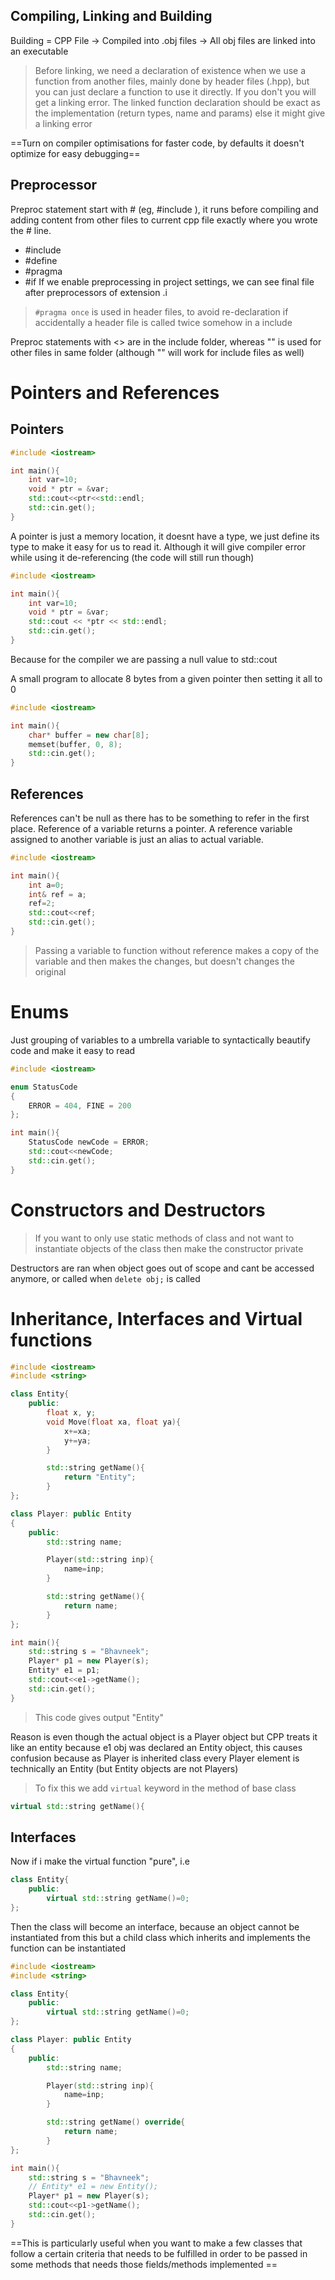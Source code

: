 ## Compiling, Linking and Building
Building = CPP File -> Compiled into .obj files -> All obj files are linked into an executable
> Before linking, we need a declaration of existence when we use a function from another files, mainly done by header files (.hpp), but you can just declare a function to use it directly. If you don't you will get a linking error. The linked function declaration should be exact as the implementation (return types, name and params) else it might give a linking error

==Turn on compiler optimisations for faster code, by defaults it doesn't optimize for easy debugging==
## Preprocessor
Preproc statement start with # (eg, #include ), it runs before compiling and adding content from other files to current cpp file exactly where you wrote the # line.
- #include 
- #define
- #pragma 
- #if
If we enable preprocessing in project settings, we can see final file after preprocessors of extension .i

> `#pragma once` is used in header files, to avoid re-declaration if accidentally a header file is called twice somehow in a include 

Preproc statements with <> are in the include folder, whereas "" is used for other files in same folder (although "" will work for include files as well)

# Pointers and References

## Pointers
```cpp
#include <iostream>

int main(){
    int var=10;
    void * ptr = &var;
    std::cout<<ptr<<std::endl;
    std::cin.get();
}
```

A pointer is just a memory location, it doesnt have a type, we just define its type to make it easy for us to read it.
Although it will give compiler error while using it de-referencing (the code will still run though)
```cpp
#include <iostream>

int main(){
    int var=10;
    void * ptr = &var;
    std::cout << *ptr << std::endl;
    std::cin.get();
}
```
Because for the compiler we are passing a null value to std::cout

A small program to allocate 8 bytes from a given pointer then setting it all to 0
```cpp
#include <iostream>

int main(){
    char* buffer = new char[8];
    memset(buffer, 0, 8);
    std::cin.get();
}
```

## References
References can't be null as there has to be something to refer in the first place. 
Reference of a variable returns a pointer.
A reference variable assigned to another variable is just an alias to actual variable.
```cpp
#include <iostream>

int main(){
    int a=0;
    int& ref = a;
    ref=2;
    std::cout<<ref;
    std::cin.get();
}
```

> Passing a variable to function without reference makes a copy of the variable and then makes the changes, but doesn't changes the original

# Enums
Just grouping of variables to a umbrella variable to syntactically beautify code and make it easy to read
```cpp
#include <iostream>

enum StatusCode
{
    ERROR = 404, FINE = 200
};

int main(){
    StatusCode newCode = ERROR;
    std::cout<<newCode;
    std::cin.get();
}
```
# Constructors and Destructors
> If you want to only use static methods of class and not want to instantiate objects of the class then make the constructor private

Destructors are ran when object goes out of scope and cant be accessed anymore, or called when `delete obj;` is called

# Inheritance, Interfaces and Virtual functions
```cpp
#include <iostream>
#include <string>

class Entity{
    public:
        float x, y;
        void Move(float xa, float ya){
            x+=xa;
            y+=ya;
        }

        std::string getName(){
            return "Entity";
        }
};

class Player: public Entity
{
    public:
        std::string name;

        Player(std::string inp){
            name=inp;
        }

        std::string getName(){
            return name;
        }
};

int main(){
    std::string s = "Bhavneek";
    Player* p1 = new Player(s);
    Entity* e1 = p1;
    std::cout<<e1->getName();
    std::cin.get();
}
```

>This code gives output "Entity"

Reason is even though the actual object is a Player object but CPP treats it like an entity because e1 obj was declared an Entity object, this causes confusion because as Player is inherited class every Player element is technically an Entity (but Entity objects are not Players)

> To fix this we add `virtual` keyword in the method of base class

```cpp
virtual std::string getName(){
```

## Interfaces
Now if i make the virtual function "pure", i.e
```cpp
class Entity{
    public:
        virtual std::string getName()=0;
};
```

Then the class will become an interface, because an object cannot be instantiated from this but a child class which inherits and implements the function can be instantiated

```cpp
#include <iostream>
#include <string>

class Entity{
    public:
        virtual std::string getName()=0;
};

class Player: public Entity
{
    public:
        std::string name;

        Player(std::string inp){
            name=inp;
        }

        std::string getName() override{
            return name;
        }
};

int main(){
    std::string s = "Bhavneek";
    // Entity* e1 = new Entity();
    Player* p1 = new Player(s);
    std::cout<<p1->getName();
    std::cin.get();
}
```

==This is particularly useful when you want to make a few classes that follow a certain criteria that needs to be fulfilled in order to be passed in some methods that needs those fields/methods implemented ==


